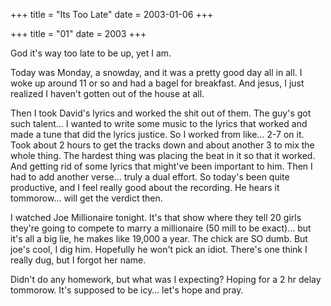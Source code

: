 +++
title = "Its Too Late"
date = 2003-01-06
+++

+++
title = "01"
date = 2003
+++

God it's way too late to be up, yet I am.

Today was Monday, a snowday, and it was a pretty good day all in all. I woke up around 11 or so and had a bagel for breakfast. And jesus, I just realized I haven't gotten out of the house at all.

Then I took David's lyrics and worked the shit out of them. The guy's got such talent&#8230; I wanted to write some music to the lyrics that worked and made a tune that did the lyrics justice. So I worked from like&#8230; 2-7 on it. Took about 2 hours to get the tracks down and about another 3 to mix the whole thing. The hardest thing was placing the beat in it so that it worked. And getting rid of some lyrics that might've been important to him. Then I had to add another verse&#8230; truly a dual effort. So today's been quite productive, and I feel really good about the recording. He hears it tommorow&#8230; will get the verdict then.

I watched Joe Millionaire tonight. It's that show where they tell 20 girls they're going to compete to marry a millionaire (50 mill to be exact)&#8230; but it's all a big lie, he makes like 19,000 a year. The chick are SO dumb. But joe's cool, I dig him. Hopefully he won't pick an idiot. There's one think I really dug, but I forgot her name.

Didn't do any homework, but what was I expecting? Hoping for a 2 hr delay tommorow. It's supposed to be icy&#8230; let's hope and pray.
